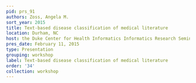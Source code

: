 ```yaml
---
pid: prs_91
authors: Zoss, Angela M.
sort_year: 2015
title: Text-based disease classification of medical literature
location: Durham, NC
host: the Duke Center for Health Informatics Informatics Research Seminar Series
pres_date: February 11, 2015
type: Presentation
grouping: workshop
label: Text-based disease classification of medical literature
order: '34'
collection: workshop
---
```

